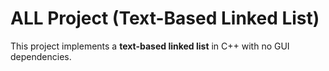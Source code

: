 # ALL Project (Text-Based Linked List)

This project implements a **text-based linked list** in C++ with no GUI dependencies.  
